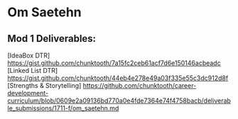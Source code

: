 # Om Saetehn
## Mod 1 Deliverables:
[IdeaBox DTR] https://gist.github.com/chunktooth/7a15fc2ceb61acf7d6e150146acbeadc
[Linked List DTR] https://gist.github.com/chunktooth/44eb4e278e49a03f335e55c3dc912d8f
[Strengths & Storytelling] https://github.com/chunktooth/career-development-curriculum/blob/0609e2a09136bd770a0e4fde7364e74f4758bacb/deliverable_submissions/1711-f/om_saetehn.md
